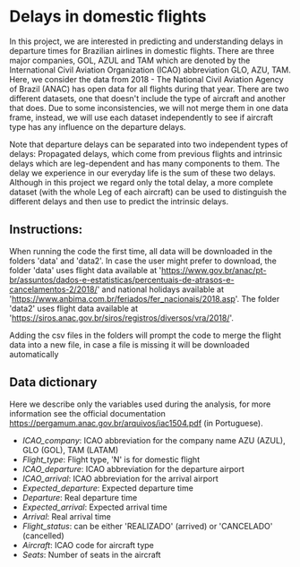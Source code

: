 # Delays in domestic flights

In this project, we are interested in predicting and understanding delays in departure times for Brazilian airlines in domestic flights. There are three major companies, GOL, AZUL and TAM  which are denoted by the International Civil Aviation Organization (ICAO) abbreviation GLO, AZU, TAM. Here, we consider the data from 2018 - The National Civil Aviation Agency of Brazil (ANAC) has open data for all flights during that year. There are two different datasets, one that doesn't include the type of aircraft and another that does. Due to some inconsistencies, we will not merge them in one data frame, instead, we will use each dataset independently to see if aircraft type has any influence on the departure delays.

Note that departure delays can be separated into two independent types of delays: Propagated delays, which come from previous flights and intrinsic delays which are leg-dependent and has many components to them. The delay we experience in our everyday life is the sum of these two delays. Although in this project we regard only the total delay, a more complete dataset (with the whole Leg of each aircraft) can be used to distinguish the different delays and then use to predict the intrinsic delays.

## Instructions:

When running the code the first time, all data will be downloaded in the folders 'data' and 'data2'. In case the user might prefer to download, the folder 'data' uses flight data available at 'https://www.gov.br/anac/pt-br/assuntos/dados-e-estatisticas/percentuais-de-atrasos-e-cancelamentos-2/2018/' and national holidays available at 'https://www.anbima.com.br/feriados/fer_nacionais/2018.asp'. The folder 'data2' uses flight data available at 'https://siros.anac.gov.br/siros/registros/diversos/vra/2018/'. 

Adding the csv files in the folders will prompt the code to merge the flight data into a new file, in case a file is missing it will be downloaded automatically

## Data dictionary

Here we describe only the variables used during the analysis, for more information see the official documentation https://pergamum.anac.gov.br/arquivos/iac1504.pdf (in Portuguese).

- *ICAO_company*:
    ICAO abbreviation for the company name AZU (AZUL), GLO (GOL), TAM (LATAM)
- *Flight_type*:
    Flight type, 'N' is for domestic flight
- *ICAO_departure*: 
    ICAO abbreviation for the departure airport
- *ICAO_arrival*:
    ICAO abbreviation for the arrival airport
- *Expected_departure*:
    Expected departure time
- *Departure*:
    Real departure time
- *Expected_arrival*:
    Expected arrival time
- *Arrival*:
    Real arrival time
- *Flight_status*:
    can be either 'REALIZADO' (arrived) or 'CANCELADO' (cancelled) 
- *Aircraft*:
    ICAO code for aircraft type
- *Seats*:
    Number of seats in the aircraft
